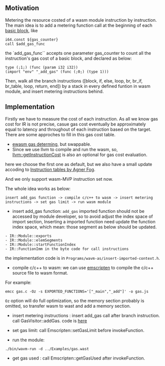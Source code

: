 ## Motivation

Metering the resource costed of a wasm module instruction by instruction. The main idea is to add a metering function call
at the beginning of each [basic block](https://en.wikipedia.org/wiki/Basic_block), like

```
i64.const ${gas_counter}
call $add_gas_func
```
the `add_gas_func`` accepts one parameter gas_counter to count all the instruction's gas cost of a basic block, 
and declared as below:
```
type (;1;) (func (param i32 i32))
(import "env" "_add_gas" (func (;0;) (type 1)))
```

Then, walk all the branch instructions ([block, if, else, loop, br, br_if, br_table, loop, return, end]) by a stack in every defined funtion in wasm module,
and insert metering instructions behind.

## Implementation

Firstly we have to measure the cost of each instruction. As all we know gas cost for IR is not precise, casue gas cost eventually be approximately  
equal to latency and throughout of each instruction based on the target. There are some approches to fill in this gas cost table.

* [ewasm gas determing](https://github.com/ewasm/design/blob/master/determining_wasm_gas_costs.md), but swappable. 
* Since we use llvm to compile and run the wasm, so, [llvm::getInstructionCost](https://reviews.llvm.org/D37170?id=113616) is also an optional 
for gas cost evaluation.

here we choose the first one as default, but we also have a small update accoding to [Instruction tables by Agner Fog](http://www.agner.org/optimize/instruction_tables.pdf).

And we only support wasm-MVP instruction set now.

The whole idea works as below:

```
insert add_gas function -> compile c/c++ to wasm -> insert metering instructions -> set gas limit -> run wasm module 
```

* insert add_gas function:  `add_gas` imported function should not be accessed by module developer, so to avoid adjust the index space of import section, Inserting a imported function need update the function index space, which mean:
those segment as below should be updated.
```
- IR::Module::exports
- IR::Module::elemSegments
- IR::Module::startFunctionIndex
- IR::FunctionImm in the byte code for call instructions
```
the implementation code is in `Programs/wavm-as/insert-imported-context.h`.

* compile c/c++ to wasm:  we can use [emscripten](https://emscripten.org/docs/introducing_emscripten/index.html) to compile the c/c++ source file to wasm format. 

For example:
```
emcc gas.c -Oz -s EXPORTED_FUNCTIONS='["_main","_add"]' -o gas.js
```
`Oz` option will do full optimization, so the memory section probably is omitted, so transfer wasm to wast and add a memory section.

* insert metering instructions : insert add_gas call after branch instruction. call GasVisitor::addGas. code is [here](https://github.com/duanbing/WAVM/blob/master/Programs/wavm-run/GasVisitContext.h)

* set gas limit: call Emscripten::setGasLimit before invokeFunction. 

* run the module:  

```
./bin/wavm-run -d ../Examples/gas.wast
```
* get gas used : call Emscripten::getGasUsed after invokeFunction.
